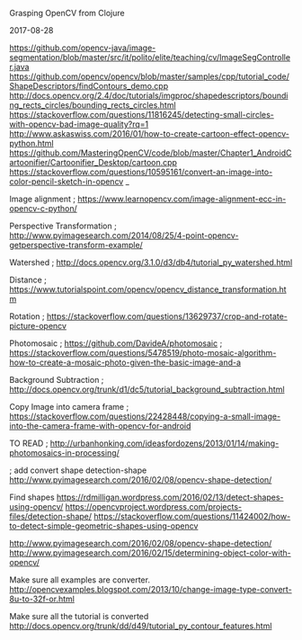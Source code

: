 Grasping OpenCV from Clojure

2017-08-28

https://github.com/opencv-java/image-segmentation/blob/master/src/it/polito/elite/teaching/cv/ImageSegController.java
https://github.com/opencv/opencv/blob/master/samples/cpp/tutorial_code/ShapeDescriptors/findContours_demo.cpp
http://docs.opencv.org/2.4/doc/tutorials/imgproc/shapedescriptors/bounding_rects_circles/bounding_rects_circles.html
https://stackoverflow.com/questions/11816245/detecting-small-circles-with-opencv-bad-image-quality?rq=1
http://www.askaswiss.com/2016/01/how-to-create-cartoon-effect-opencv-python.html
https://github.com/MasteringOpenCV/code/blob/master/Chapter1_AndroidCartoonifier/Cartoonifier_Desktop/cartoon.cpp
https://stackoverflow.com/questions/10595161/convert-an-image-into-color-pencil-sketch-in-opencv
_


Image alignment
; https://www.learnopencv.com/image-alignment-ecc-in-opencv-c-python/

Perspective Transformation
; http://www.pyimagesearch.com/2014/08/25/4-point-opencv-getperspective-transform-example/

Watershed
; http://docs.opencv.org/3.1.0/d3/db4/tutorial_py_watershed.html

Distance
; https://www.tutorialspoint.com/opencv/opencv_distance_transformation.htm

Rotation
; https://stackoverflow.com/questions/13629737/crop-and-rotate-picture-opencv

Photomosaic
; https://github.com/DavideA/photomosaic
; https://stackoverflow.com/questions/5478519/photo-mosaic-algorithm-how-to-create-a-mosaic-photo-given-the-basic-image-and-a

Background Subtraction
; http://docs.opencv.org/trunk/d1/dc5/tutorial_background_subtraction.html

Copy Image into camera frame
; https://stackoverflow.com/questions/22428448/copying-a-small-image-into-the-camera-frame-with-opencv-for-android

TO READ
; http://urbanhonking.com/ideasfordozens/2013/01/14/making-photomosaics-in-processing/

; add convert shape detection-shape
http://www.pyimagesearch.com/2016/02/08/opencv-shape-detection/

Find shapes
https://rdmilligan.wordpress.com/2016/02/13/detect-shapes-using-opencv/
https://opencvproject.wordpress.com/projects-files/detection-shape/
https://stackoverflow.com/questions/11424002/how-to-detect-simple-geometric-shapes-using-opencv

http://www.pyimagesearch.com/2016/02/08/opencv-shape-detection/
http://www.pyimagesearch.com/2016/02/15/determining-object-color-with-opencv/

Make sure all examples are converter.
http://opencvexamples.blogspot.com/2013/10/change-image-type-convert-8u-to-32f-or.html

Make sure all the tutorial is converted
http://docs.opencv.org/trunk/dd/d49/tutorial_py_contour_features.html
